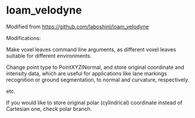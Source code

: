 # loam_velodyne
Modified from https://github.com/laboshinl/loam_velodyne

Modifications:

Make voxel leaves command line arguments, as different voxel leaves suitable for different environments.

Change point type to PointXYZINormal, and store original coordinate and intensity data, which are useful for applications like lane markings recognition or ground segmentation, to normal and curvature, respectively.

etc.

If you would like to store original polar (cylindrical) coordinate instead of Cartesian one, check polar branch.
